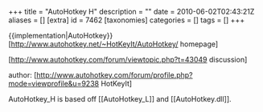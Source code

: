 +++
title = "AutoHotkey H"
description = ""
date = 2010-06-02T02:43:21Z
aliases = []
[extra]
id = 7462
[taxonomies]
categories = []
tags = []
+++

{{implementation|AutoHotkey}}
[http://www.autohotkey.net/~HotKeyIt/AutoHotkey/ homepage]

[http://www.autohotkey.com/forum/viewtopic.php?t=43049 discussion]

author: [http://www.autohotkey.com/forum/profile.php?mode=viewprofile&u=9238 HotKeyIt]

AutoHotkey_H is based off [[AutoHotkey_L]] and [[AutoHotkey.dll]].
